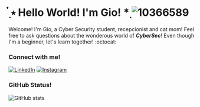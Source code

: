 # ๋࣭ ⭑ Hello World! I'm Gio! *࣭   ![10366589](https://github.com/giomatulu/giomatulu/assets/86377800/0569ea8e-8f1e-4b68-9413-e75bb46c41a7)

Welcome! I'm Gio, a Cyber Security student, recepcionist and cat mom! Feel free to ask questions about the wonderous world of ***CyberSec***! Even though I'm a beginner, let's learn together! :octocat: 

### Connect with me!

[![LinkedIn](https://img.shields.io/badge/-LinkedIn-000?style=for-the-badge&logo=linkedin&logoColor=6753B2&color:FFF)](https://www.linkedin.com/in/giovanamatulu/) 
[![Instagram](https://img.shields.io/badge/-Instagram-000?style=for-the-badge&logo=instagram&logoColor=6753B2&color:FFF)](https://www.instagram.com/giomatulu/)

### GitHub Status!

![GitHub stats](https://github-readme-stats-git-masterrstaa-rickstaa.vercel.app/api?username=giomatulu&hide_title=true&show_icons=true&include_all_commits=false&count_private=true&line_height=25&hide=issues&bg_color=151A28&title_color=8957B2&text_color=92D534&border_radius=3&border_color=36123c&icon_color=FFFFFF6&theme=ocean_dark )
